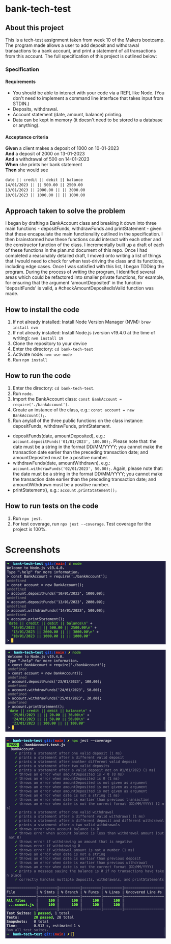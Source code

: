 # bank-tech-test

## About this project
This is a tech-test assignment taken from week 10 of the Makers bootcamp. The program made allows a user to add deposit and withdrawal transactions to a bank account, and print a statement of all transactions from this account. The full specification of this project is outlined below:

### Specification

#### Requirements

- You should be able to interact with your code via a REPL like Node.  (You don't need to implement a command line interface that takes input from STDIN.)
- Deposits, withdrawal.
- Account statement (date, amount, balance) printing.
- Data can be kept in memory (it doesn't need to be stored to a database or anything).

#### Acceptance criteria

**Given** a client makes a deposit of 1000 on 10-01-2023  
**And** a deposit of 2000 on 13-01-2023  
**And** a withdrawal of 500 on 14-01-2023  
**When** she prints her bank statement  
**Then** she would see

```
date || credit || debit || balance
14/01/2023 || || 500.00 || 2500.00
13/01/2023 || 2000.00 || || 3000.00
10/01/2023 || 1000.00 || || 1000.00
```

## Approach taken to solve the problem

I began by drafting a BankAccount class and breaking it down into three main functions - depositFunds, withdrawFunds and printStatement - given that these encapsulate the main functionality outlined in the  specification. I then brainstormed how these functions could interact with each other and the constructor function of the class. I incrementally built up a draft of each of these functions in the plan.md document of this repo. Once I had completed a reasonably detailed draft, I moved onto writing a list of things that I would need to check for when test-driving the class and its functions, including edge cases. Once I was satisfied with this list, I began TDDing the program. During the process of writing the program, I identified several areas which could be refactored into smaller private functions, for example, for ensuring that the argument 'amountDeposited' in the function 'depositFunds' is valid, a #checkAmountDepositedIsValid function was made.

## How to install the code
1. If not already installed: Install Node Version Manager (NVM): ```brew install nvm```
2. If not already installed: Install Node.js (version v19.4.0 at the time of writing): ```nvm install 19```
3. Clone the repository to your device
2. Enter the directory: ```cd bank-tech-test```
3. Activate node: ```nvm use node```
4. Run ```npm install```

## How to run the code
1. Enter the directory: ```cd bank-tech-test```.
2. Run ```node```.
3. Import the BankAccount class: ```const BankAccount = require('./bankAccount')```.
4. Create an instance of the class, e.g.: ```const account = new BankAccount();```.
5. Run any/all of the three public functions on the class instance: depositFunds, withdrawFunds, printStatement.
- depositFunds(date, amountDeposited), e.g.: ```account.depositFunds('01/01/2023', 100.00);```. Please note that: the date must be a string in the format DD/MM/YYYY; you cannot make the transaction date earlier than the preceding transaction date; and amountDeposited must be a positive number.
- withdrawFunds(date, amountWithdrawn), e.g.: ```account.withdrawFunds('02/01/2023', 50.00);```. Again, please note that: the date must be a string in the format DD/MM/YYYY; you cannot make the transaction date earlier than the preceding transaction date; and amountWithdrawn must be a positive number.
- printStatement(), e.g.: ```account.printStatement();```

## How to run tests on the code
1. Run ```npx jest```.
2. For test coverage, run ```npx jest --coverage```.
Test coverage for the project is 100%.

# Screenshots
![a screenshot of the program meeting the acceptance criteria in Node](./screenshots/node-acceptance-criteria-screenshot.png)

![another screenshot of the program running in Node](./screenshots/node-other-example-screenshot.png)

![a screenshot of all 28 tests passing with 100% coverage](./screenshots/test-coverage-screenshot.png)